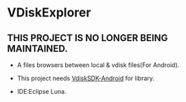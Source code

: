 VDiskExplorer
=============
THIS PROJECT IS NO LONGER BEING MAINTAINED.
---

- A files browsers between local & vdisk files(For Android).
- This project needs [VdiskSDK-Android](https://github.com/CloudSide/VdiskSDK-Android) for library.

- IDE:Eclipse Luna.

